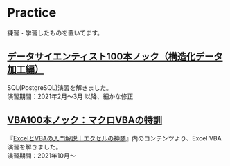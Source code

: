 # Practice
練習・学習したものを置いてます。

## [データサイエンティスト100本ノック（構造化データ加工編）](https://github.com/The-Japan-DataScientist-Society/100knocks-preprocess)
SQL(PostgreSQL)演習を解きました。  
演習期間：2021年2月〜3月 以降、細かな修正

## [VBA100本ノック：マクロVBAの特訓](https://excel-ubara.com/vba100/)
『[ExcelとVBAの入門解説｜エクセルの神髄](https://excel-ubara.com/)』内のコンテンツより、Excel VBA演習を解きました。  
演習期間：2021年10月〜
